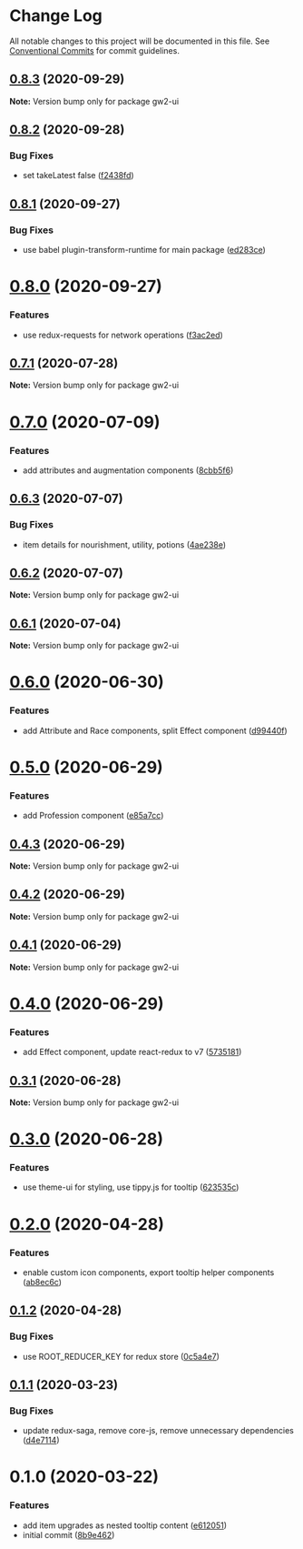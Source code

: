 # Change Log

All notable changes to this project will be documented in this file.
See [Conventional Commits](https://conventionalcommits.org) for commit guidelines.

## [0.8.3](https://github.com/ManuelHaag/gw2-ui/compare/gw2-ui@0.8.2...gw2-ui@0.8.3) (2020-09-29)

**Note:** Version bump only for package gw2-ui





## [0.8.2](https://github.com/ManuelHaag/gw2-ui/compare/gw2-ui@0.8.1...gw2-ui@0.8.2) (2020-09-28)


### Bug Fixes

* set takeLatest false ([f2438fd](https://github.com/ManuelHaag/gw2-ui/commit/f2438fd3f6812973899413fca6ddf31a7876584e))





## [0.8.1](https://github.com/ManuelHaag/gw2-ui/compare/gw2-ui@0.8.0...gw2-ui@0.8.1) (2020-09-27)


### Bug Fixes

* use babel plugin-transform-runtime for main package ([ed283ce](https://github.com/ManuelHaag/gw2-ui/commit/ed283ce02c533d8fb02b0d8e2d27ea0c74ae7bf8))





# [0.8.0](https://github.com/ManuelHaag/gw2-ui/compare/gw2-ui@0.7.1...gw2-ui@0.8.0) (2020-09-27)


### Features

* use redux-requests for network operations ([f3ac2ed](https://github.com/ManuelHaag/gw2-ui/commit/f3ac2ed488a5a7791384c2e6f5ef355ed2e0c019))





## [0.7.1](https://github.com/ManuelHaag/gw2-ui/compare/gw2-ui@0.7.0...gw2-ui@0.7.1) (2020-07-28)

**Note:** Version bump only for package gw2-ui





# [0.7.0](https://github.com/ManuelHaag/gw2-ui/compare/gw2-ui@0.6.3...gw2-ui@0.7.0) (2020-07-09)


### Features

* add attributes and augmentation components ([8cbb5f6](https://github.com/ManuelHaag/gw2-ui/commit/8cbb5f6f50a825760382863dca58b9a639f64d36))





## [0.6.3](https://github.com/ManuelHaag/gw2-ui/compare/gw2-ui@0.6.2...gw2-ui@0.6.3) (2020-07-07)


### Bug Fixes

* item details for nourishment, utility, potions ([4ae238e](https://github.com/ManuelHaag/gw2-ui/commit/4ae238e3c7896b6431b93de0da9986969d274948))





## [0.6.2](https://github.com/ManuelHaag/gw2-ui/compare/gw2-ui@0.6.1...gw2-ui@0.6.2) (2020-07-07)

**Note:** Version bump only for package gw2-ui





## [0.6.1](https://github.com/ManuelHaag/gw2-ui/compare/gw2-ui@0.6.0...gw2-ui@0.6.1) (2020-07-04)

**Note:** Version bump only for package gw2-ui





# [0.6.0](https://github.com/ManuelHaag/gw2-ui/compare/gw2-ui@0.5.0...gw2-ui@0.6.0) (2020-06-30)


### Features

* add Attribute and Race components, split Effect component ([d99440f](https://github.com/ManuelHaag/gw2-ui/commit/d99440f5418fe56667ddb9479cfd562193d23456))





# [0.5.0](https://github.com/ManuelHaag/gw2-ui/compare/gw2-ui@0.4.3...gw2-ui@0.5.0) (2020-06-29)


### Features

* add Profession component ([e85a7cc](https://github.com/ManuelHaag/gw2-ui/commit/e85a7ccd69350d2d85af8406bb220aa681067428))





## [0.4.3](https://github.com/ManuelHaag/gw2-ui/compare/gw2-ui@0.4.2...gw2-ui@0.4.3) (2020-06-29)

**Note:** Version bump only for package gw2-ui





## [0.4.2](https://github.com/ManuelHaag/gw2-ui/compare/gw2-ui@0.4.1...gw2-ui@0.4.2) (2020-06-29)

**Note:** Version bump only for package gw2-ui





## [0.4.1](https://github.com/ManuelHaag/gw2-ui/compare/gw2-ui@0.4.0...gw2-ui@0.4.1) (2020-06-29)

**Note:** Version bump only for package gw2-ui





# [0.4.0](https://github.com/ManuelHaag/gw2-ui/compare/gw2-ui@0.3.1...gw2-ui@0.4.0) (2020-06-29)


### Features

* add Effect component, update react-redux to v7 ([5735181](https://github.com/ManuelHaag/gw2-ui/commit/5735181d61abf0b66b30b6381a63ad1039a9d0d0))





## [0.3.1](https://github.com/ManuelHaag/gw2-ui/compare/gw2-ui@0.3.0...gw2-ui@0.3.1) (2020-06-28)

**Note:** Version bump only for package gw2-ui





# [0.3.0](https://github.com/ManuelHaag/gw2-ui/compare/gw2-ui@0.2.0...gw2-ui@0.3.0) (2020-06-28)


### Features

* use theme-ui for styling, use tippy.js for tooltip ([623535c](https://github.com/ManuelHaag/gw2-ui/commit/623535cb7394845af12f80fa640a2cfd317d21d7))





# [0.2.0](https://github.com/ManuelHaag/gw2-ui/compare/gw2-ui@0.1.2...gw2-ui@0.2.0) (2020-04-28)


### Features

* enable custom icon components, export tooltip helper components ([ab8ec6c](https://github.com/ManuelHaag/gw2-ui/commit/ab8ec6ccaec8b6483446e8a58b714bf209edbd86))





## [0.1.2](https://github.com/ManuelHaag/gw2-ui/compare/gw2-ui@0.1.1...gw2-ui@0.1.2) (2020-04-28)


### Bug Fixes

* use ROOT_REDUCER_KEY for redux store ([0c5a4e7](https://github.com/ManuelHaag/gw2-ui/commit/0c5a4e716117b27cf007e9b55f0d3bbc754ab412))





## [0.1.1](https://github.com/ManuelHaag/gw2-ui/compare/gw2-ui@0.1.0...gw2-ui@0.1.1) (2020-03-23)


### Bug Fixes

* update redux-saga, remove core-js, remove unnecessary dependencies ([d4e7114](https://github.com/ManuelHaag/gw2-ui/commit/d4e71142a66d720f71edad94ef652406d47bf2fe))





# 0.1.0 (2020-03-22)


### Features

* add item upgrades as nested tooltip content ([e612051](https://github.com/ManuelHaag/gw2-ui/commit/e6120517b15b1b21ae4f3e96228ad95e1b427566))
* initial commit ([8b9e462](https://github.com/ManuelHaag/gw2-ui/commit/8b9e46288d3804f92ae87ddb0e41d23bdaa0126b))
